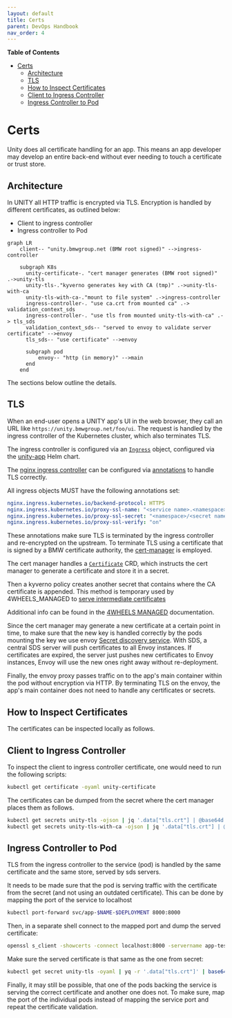 ```yaml
---
layout: default
title: Certs
parent: DevOps Handbook
nav_order: 4
---
```


**Table of Contents**

<!-- START doctoc generated TOC please keep comment here to allow auto update -->
<!-- DON'T EDIT THIS SECTION, INSTEAD RE-RUN doctoc TO UPDATE -->

- [Certs](#certs)
  - [Architecture](#architecture)
  - [TLS](#tls)
  - [How to Inspect Certificates](#how-to-inspect-certificates)
  - [Client to Ingress Controller](#client-to-ingress-controller)
  - [Ingress Controller to Pod](#ingress-controller-to-pod)

<!-- END doctoc generated TOC please keep comment here to allow auto update -->

# Certs

Unity does all certificate handling for an app. This means an app developer may develop an entire back-end without
ever needing to touch a certificate or trust store.

## Architecture

In UNITY all HTTP traffic is encrypted via TLS. Encryption is handled by different certificates, as outlined below:

* Client to ingress controller
* Ingress controller to Pod

```mermaid
graph LR
    client-- "unity.bmwgroup.net (BMW root signed)" -->ingress-controller

    subgraph K8s
      unity-certificate-. "cert manager generates (BMW root signed)" .->unity-tls
      unity-tls-."kyverno generates key with CA (tmp)" .->unity-tls-with-ca
      unity-tls-with-ca-."mount to file system" .->ingress-controller
      ingress-controller-. "use ca.crt from mounted ca" .-> validation_context_sds
      ingress-controller-. "use tls from mounted unity-tls-with-ca" .-> tls_sds
      validation_context_sds-- "served to envoy to validate server certificate" -->envoy
      tls_sds-- "use certificate" -->envoy

      subgraph pod
          envoy-- "http (in memory)" -->main
      end
    end
```

The sections below outline the details.

## TLS

When an end-user opens a UNITY app's UI in the web browser, they call an URL like `https://unity.bmwgroup.net/foo/ui`.
The request is handled by the ingress controller of the Kubernetes cluster, which also terminates TLS.

The ingress controller is configured via
an [`Ingress`](https://kubernetes.io/docs/concepts/services-networking/ingress/) object, configured via the
[unity-app](https://atc-github.azure.cloud.bmw/UNITY/unity-helm-charts/tree/main/charts/unity-app) Helm chart.

The [nginx ingress controller](https://github.com/kubernetes/ingress-nginx) can be configured
via [annotations](https://github.com/kubernetes/ingress-nginx/blob/main/docs/user-guide/nginx-configuration/annotations.md)
to handle TLS correctly.

All ingress objects MUST have the following annotations set:

```yaml
nginx.ingress.kubernetes.io/backend-protocol: HTTPS
nginx.ingress.kubernetes.io/proxy-ssl-name: "<service name>.<namespace>.svc.cluster.local"
nginx.ingress.kubernetes.io/proxy-ssl-secret: "<namespace>/<secret name>"
nginx.ingress.kubernetes.io/proxy-ssl-verify: "on"
```

These annotations make sure TLS is terminated by the ingress controller and re-encrypted on the upstream.
To terminate TLS using a certificate that is signed by a BMW certificate authority,
the [cert-manager](https://cert-manager.io) is employed.

The cert manager handles a [`Certificate`](https://cert-manager.io/docs/usage/certificate/) CRD, which instructs the
cert manager to generate a certificate and store it in a secret.

Then a kyverno policy creates another secret that contains where the CA certificate is appended.
This method is temporary used by 4WHEELS_MANAGED to [serve intermediate certificates](https://developer.bmwgroup.net/docs/4wheels-managed/applications_integration/certificates/#serve-intermediate-certificates)

Additional info can be found in
the [4WHEELS MANAGED](https://developer.bmwgroup.net/docs/4wheels-managed/applications_integration/certificates/)
documentation.

Since the cert manager may generate a new certificate at a certain
point in time, to make sure that the new key is handled correctly by the pods mounting the key we use envoy [Secret discovery service](https://www.envoyproxy.io/docs/envoy/latest/configuration/security/secret).
With SDS, a central SDS server will push certificates to all Envoy instances. If certificates are expired, the server just pushes new certificates to Envoy instances, Envoy will use the new ones right away without re-deployment.

Finally, the envoy proxy passes traffic on to the app's main container within the pod without encryption via HTTP.
By terminating TLS on the envoy, the app's main container does not need to handle any certificates or secrets.

## How to Inspect Certificates

The certificates can be inspected locally as follows.

## Client to Ingress Controller

To inspect the client to ingress controller certificate, one would need to run the following scripts:

```bash
kubectl get certificate -oyaml unity-certificate
```

The certificates can be dumped from the secret where the cert manager places them as follows.

```bash
kubectl get secrets unity-tls -ojson | jq '.data["tls.crt"] | @base64d' -r
kubectl get secrets unity-tls-with-ca -ojson | jq '.data["tls.crt"] | @base64d' -r
```

## Ingress Controller to Pod

TLS from the ingress controller to the service (pod) is handled by the same certificate and the same store, served by sds servers.

It needs to be made sure that the pod is serving traffic with the certificate from the secret (and not using an
outdated certificate).
This can be done by mapping the port of the service to localhost

```bash
kubectl port-forward svc/app-$NAME-$DEPLOYMENT 8000:8000
```

Then, in a separate shell connect to the mapped port and dump the served certificate:

```bash
openssl s_client -showcerts -connect localhost:8000 -servername app-test-api </dev/null 2>/dev/null 
```

Make sure the served certificate is that same as the one from secret:

```bash
kubectl get secret unity-tls -oyaml | yq -r '.data["tls.crt"]' | base64 -D 
```

Finally, it may still be possible, that one of the pods backing the service is serving the correct certificate and
another one does not. To make sure, map the port of the individual pods instead of mapping the service port and repeat
the certificate validation.
